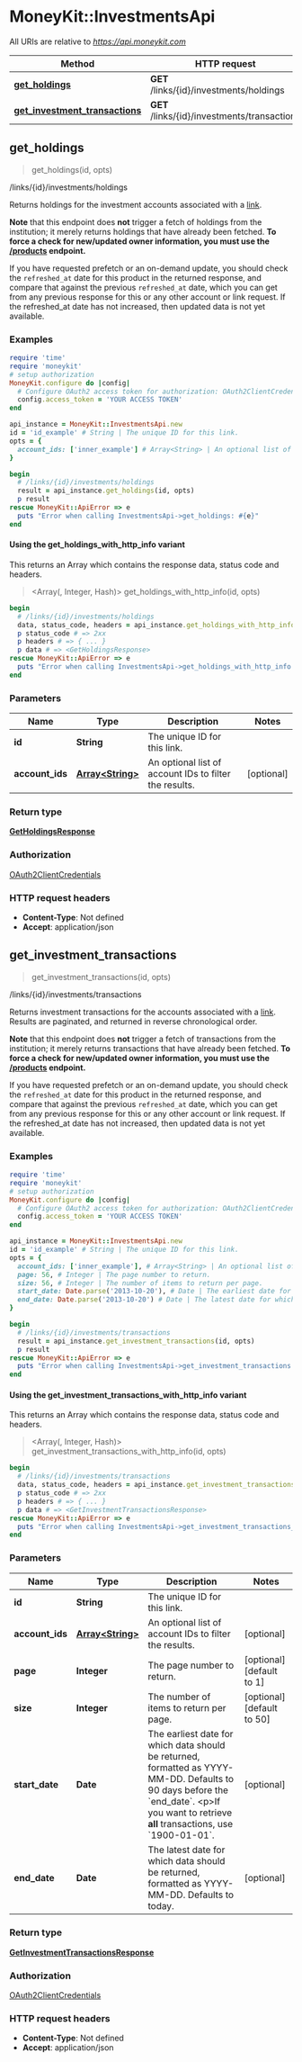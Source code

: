 # MoneyKit::InvestmentsApi

All URIs are relative to *https://api.moneykit.com*

| Method | HTTP request | Description |
| ------ | ------------ | ----------- |
| [**get_holdings**](InvestmentsApi.md#get_holdings) | **GET** /links/{id}/investments/holdings | /links/{id}/investments/holdings |
| [**get_investment_transactions**](InvestmentsApi.md#get_investment_transactions) | **GET** /links/{id}/investments/transactions | /links/{id}/investments/transactions |


## get_holdings

> <GetHoldingsResponse> get_holdings(id, opts)

/links/{id}/investments/holdings

Returns holdings for the investment accounts associated with a <a href=#tag/Links>link</a>.     <p>**Note** that this endpoint does **not** trigger a fetch of holdings from the institution; it merely returns     holdings that have already been fetched.  **To force a check for new/updated owner information, you must use the     <a href=#operation/refresh_products>/products</a> endpoint.**     <p>If you have requested prefetch or an on-demand update, you should check the `refreshed_at` date     for this product in the returned response, and compare that against the previous `refreshed_at` date, which you can     get from any previous response for this or any other account or link request.  If the refreshed_at date has not     increased, then updated data is not yet available.

### Examples

```ruby
require 'time'
require 'moneykit'
# setup authorization
MoneyKit.configure do |config|
  # Configure OAuth2 access token for authorization: OAuth2ClientCredentials
  config.access_token = 'YOUR ACCESS TOKEN'
end

api_instance = MoneyKit::InvestmentsApi.new
id = 'id_example' # String | The unique ID for this link.
opts = {
  account_ids: ['inner_example'] # Array<String> | An optional list of account IDs to filter the results.
}

begin
  # /links/{id}/investments/holdings
  result = api_instance.get_holdings(id, opts)
  p result
rescue MoneyKit::ApiError => e
  puts "Error when calling InvestmentsApi->get_holdings: #{e}"
end
```

#### Using the get_holdings_with_http_info variant

This returns an Array which contains the response data, status code and headers.

> <Array(<GetHoldingsResponse>, Integer, Hash)> get_holdings_with_http_info(id, opts)

```ruby
begin
  # /links/{id}/investments/holdings
  data, status_code, headers = api_instance.get_holdings_with_http_info(id, opts)
  p status_code # => 2xx
  p headers # => { ... }
  p data # => <GetHoldingsResponse>
rescue MoneyKit::ApiError => e
  puts "Error when calling InvestmentsApi->get_holdings_with_http_info: #{e}"
end
```

### Parameters

| Name | Type | Description | Notes |
| ---- | ---- | ----------- | ----- |
| **id** | **String** | The unique ID for this link. |  |
| **account_ids** | [**Array&lt;String&gt;**](String.md) | An optional list of account IDs to filter the results. | [optional] |

### Return type

[**GetHoldingsResponse**](GetHoldingsResponse.md)

### Authorization

[OAuth2ClientCredentials](../README.md#OAuth2ClientCredentials)

### HTTP request headers

- **Content-Type**: Not defined
- **Accept**: application/json


## get_investment_transactions

> <GetInvestmentTransactionsResponse> get_investment_transactions(id, opts)

/links/{id}/investments/transactions

Returns investment transactions for the accounts associated with a <a href=#tag/Links>link</a>.     Results are paginated, and returned in reverse chronological order.     <p>**Note** that this endpoint does **not** trigger a fetch of transactions from the institution; it merely returns     transactions that have already been fetched.  **To force a check for new/updated owner information, you must use the     <a href=#operation/refresh_products>/products</a> endpoint.**     <p>If you have requested prefetch or an on-demand update, you should check the `refreshed_at` date     for this product in the returned response, and compare that against the previous `refreshed_at` date, which you can     get from any previous response for this or any other account or link request.  If the refreshed_at date has not     increased, then updated data is not yet available.

### Examples

```ruby
require 'time'
require 'moneykit'
# setup authorization
MoneyKit.configure do |config|
  # Configure OAuth2 access token for authorization: OAuth2ClientCredentials
  config.access_token = 'YOUR ACCESS TOKEN'
end

api_instance = MoneyKit::InvestmentsApi.new
id = 'id_example' # String | The unique ID for this link.
opts = {
  account_ids: ['inner_example'], # Array<String> | An optional list of account IDs to filter the results.
  page: 56, # Integer | The page number to return.
  size: 56, # Integer | The number of items to return per page.
  start_date: Date.parse('2013-10-20'), # Date | The earliest date for which data should be returned, formatted as YYYY-MM-DD.             Defaults to 90 days before the `end_date`.             <p>If you want to retrieve **all** transactions, use `1900-01-01`.
  end_date: Date.parse('2013-10-20') # Date | The latest date for which data should be returned, formatted as YYYY-MM-DD.             Defaults to today.
}

begin
  # /links/{id}/investments/transactions
  result = api_instance.get_investment_transactions(id, opts)
  p result
rescue MoneyKit::ApiError => e
  puts "Error when calling InvestmentsApi->get_investment_transactions: #{e}"
end
```

#### Using the get_investment_transactions_with_http_info variant

This returns an Array which contains the response data, status code and headers.

> <Array(<GetInvestmentTransactionsResponse>, Integer, Hash)> get_investment_transactions_with_http_info(id, opts)

```ruby
begin
  # /links/{id}/investments/transactions
  data, status_code, headers = api_instance.get_investment_transactions_with_http_info(id, opts)
  p status_code # => 2xx
  p headers # => { ... }
  p data # => <GetInvestmentTransactionsResponse>
rescue MoneyKit::ApiError => e
  puts "Error when calling InvestmentsApi->get_investment_transactions_with_http_info: #{e}"
end
```

### Parameters

| Name | Type | Description | Notes |
| ---- | ---- | ----------- | ----- |
| **id** | **String** | The unique ID for this link. |  |
| **account_ids** | [**Array&lt;String&gt;**](String.md) | An optional list of account IDs to filter the results. | [optional] |
| **page** | **Integer** | The page number to return. | [optional][default to 1] |
| **size** | **Integer** | The number of items to return per page. | [optional][default to 50] |
| **start_date** | **Date** | The earliest date for which data should be returned, formatted as YYYY-MM-DD.             Defaults to 90 days before the &#x60;end_date&#x60;.             &lt;p&gt;If you want to retrieve **all** transactions, use &#x60;1900-01-01&#x60;. | [optional] |
| **end_date** | **Date** | The latest date for which data should be returned, formatted as YYYY-MM-DD.             Defaults to today. | [optional] |

### Return type

[**GetInvestmentTransactionsResponse**](GetInvestmentTransactionsResponse.md)

### Authorization

[OAuth2ClientCredentials](../README.md#OAuth2ClientCredentials)

### HTTP request headers

- **Content-Type**: Not defined
- **Accept**: application/json


